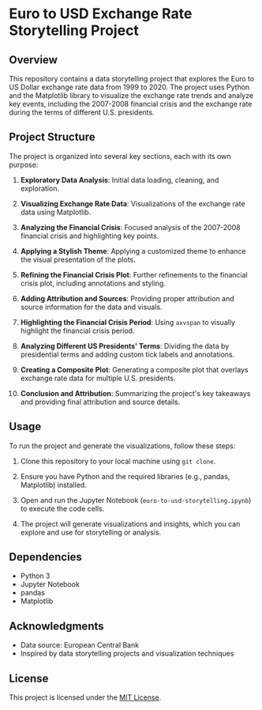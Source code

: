 # Euro to USD Exchange Rate Storytelling Project

## Overview

This repository contains a data storytelling project that explores the Euro to US Dollar exchange rate data from 1999 to 2020. The project uses Python and the Matplotlib library to visualize the exchange rate trends and analyze key events, including the 2007-2008 financial crisis and the exchange rate during the terms of different U.S. presidents.

## Project Structure

The project is organized into several key sections, each with its own purpose:

1. **Exploratory Data Analysis**: Initial data loading, cleaning, and exploration.

2. **Visualizing Exchange Rate Data**: Visualizations of the exchange rate data using Matplotlib.

3. **Analyzing the Financial Crisis**: Focused analysis of the 2007-2008 financial crisis and highlighting key points.

4. **Applying a Stylish Theme**: Applying a customized theme to enhance the visual presentation of the plots.

5. **Refining the Financial Crisis Plot**: Further refinements to the financial crisis plot, including annotations and styling.

6. **Adding Attribution and Sources**: Providing proper attribution and source information for the data and visuals.

7. **Highlighting the Financial Crisis Period**: Using `axvspan` to visually highlight the financial crisis period.

8. **Analyzing Different US Presidents' Terms**: Dividing the data by presidential terms and adding custom tick labels and annotations.

9. **Creating a Composite Plot**: Generating a composite plot that overlays exchange rate data for multiple U.S. presidents.

10. **Conclusion and Attribution**: Summarizing the project's key takeaways and providing final attribution and source details.

## Usage

To run the project and generate the visualizations, follow these steps:

1. Clone this repository to your local machine using `git clone`.

2. Ensure you have Python and the required libraries (e.g., pandas, Matplotlib) installed.

3. Open and run the Jupyter Notebook (`euro-to-usd-storytelling.ipynb`) to execute the code cells.

4. The project will generate visualizations and insights, which you can explore and use for storytelling or analysis.

## Dependencies

- Python 3
- Jupyter Notebook
- pandas
- Matplotlib

## Acknowledgments

- Data source: European Central Bank
- Inspired by data storytelling projects and visualization techniques

## License

This project is licensed under the [MIT License](https://opensource.org/licenses/MIT).
